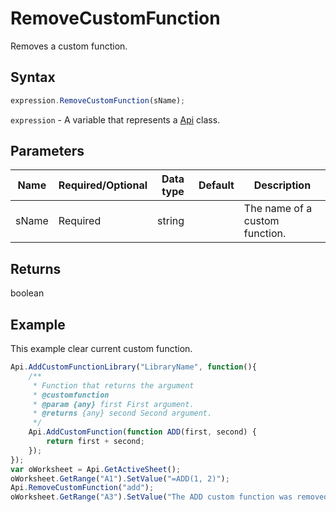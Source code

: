# RemoveCustomFunction

Removes a custom function.

## Syntax

```javascript
expression.RemoveCustomFunction(sName);
```

`expression` - A variable that represents a [Api](../Api.md) class.

## Parameters

| **Name** | **Required/Optional** | **Data type** | **Default** | **Description** |
| ------------- | ------------- | ------------- | ------------- | ------------- |
| sName | Required | string |  | The name of a custom function. |

## Returns

boolean

## Example

This example clear current custom function.

```javascript editor-xlsx
Api.AddCustomFunctionLibrary("LibraryName", function(){
    /**
     * Function that returns the argument
     * @customfunction
     * @param {any} first First argument.
     * @returns {any} second Second argument.
     */
    Api.AddCustomFunction(function ADD(first, second) {
        return first + second;
    });
});
var oWorksheet = Api.GetActiveSheet();
oWorksheet.GetRange("A1").SetValue("=ADD(1, 2)");
Api.RemoveCustomFunction("add");
oWorksheet.GetRange("A3").SetValue("The ADD custom function was removed.");

```
